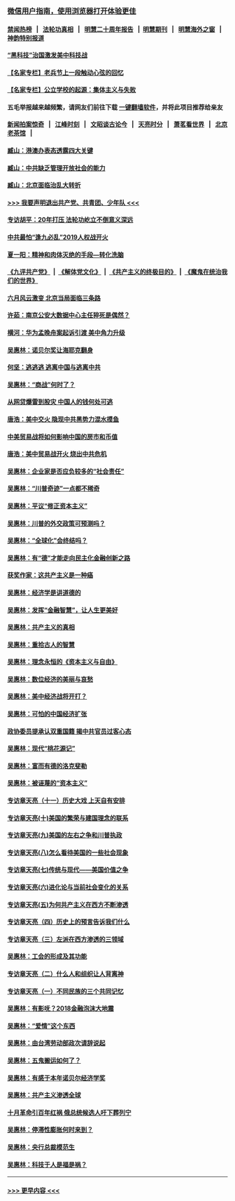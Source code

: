 ### [微信用户指南，使用浏览器打开体验更佳](https://github.com/gfw-breaker/banned-news1/blob/master/indexes/wechat-guide.md?t=0)
#### [禁闻热榜](热点新闻.md?t=0)  &nbsp;&nbsp;|&nbsp;&nbsp; [法轮功真相](https://github.com/gfw-breaker/truth/blob/master/README.md?t=0) &nbsp;&nbsp;|&nbsp;&nbsp; [明慧二十周年报告](https://github.com/gfw-breaker/mh-reports/blob/master/README.md?t=0) &nbsp;&nbsp;|&nbsp;&nbsp;[明慧期刊](https://github.com/gfw-breaker/mh-qikan) &nbsp;&nbsp;|&nbsp;&nbsp; [明慧海外之窗](https://github.com/gfw-breaker/mh-news/blob/master/README.md?t=0) &nbsp;&nbsp;|&nbsp;&nbsp; [神韵特别报道](https://github.com/gfw-breaker/mh-news/blob/master/shenyun.md?t=0)
#### [“黑科技”治国激发美中科技战](../pages/nsc423/n11638056.md?t=02041001) 
#### [【名家专栏】老兵节上一段触动心弦的回忆](../pages/nsc423/n11646016.md?t=02041001) 
#### [【名家专栏】公立学校的起源：集体主义与失败](../pages/nsc423/n11601833.md?t=02041001) 
#### 五毛举报越来越频繁，请网友们前往下载 [一键翻墙软件](https://github.com/gfw-breaker/ssr-accounts)，并将此项目推荐给亲友
#### [新闻拍案惊奇](https://github.com/gfw-breaker/banned-news1/blob/master/pages/link4.md) &nbsp;&nbsp;|&nbsp;&nbsp; [江峰时刻](https://github.com/gfw-breaker/banned-news1/blob/master/pages/link4.md) &nbsp;&nbsp;|&nbsp;&nbsp; [文昭谈古论今](https://github.com/gfw-breaker/banned-news1/blob/master/pages/link4.md) &nbsp;&nbsp;|&nbsp;&nbsp; [天亮时分](https://github.com/gfw-breaker/banned-news1/blob/master/pages/link4.md) &nbsp;&nbsp;|&nbsp;&nbsp; [萧茗看世界](https://github.com/gfw-breaker/banned-news1/blob/master/pages/link4.md) &nbsp;&nbsp;|&nbsp;&nbsp; [北京老茶馆](https://github.com/gfw-breaker/banned-news1/blob/master/pages/link4.md) &nbsp;&nbsp;|&nbsp;&nbsp; 
#### [臧山：港澳办表态透露四大关键](../pages/nsc423/n11421628.md?t=02041001) 
#### [臧山：中共缺乏管理开放社会的能力](../pages/nsc423/n11407457.md?t=02041001) 
#### [臧山：北京面临治乱大转折](../pages/nsc423/n11406895.md?t=02041001) 
#### [>>> 我要声明退出共产党、共青团、少年队 <<<](https://github.com/begood0513/goodnews/blob/master/quit/letter.md) 
#### [专访胡平：20年打压 法轮功屹立不倒意义深远](../pages/nsc423/n11398800.md?t=02041001) 
#### [中共最怕“逢九必乱”2019人权战开火](../pages/nsc423/n11385248.md?t=02041001) 
#### [夏一阳：精神和肉体灭绝的手段—转化洗脑](../pages/nsc423/n11368250.md?t=02041001) 
#### [《九评共产党》](https://github.com/begood0513/9ping.md/blob/master/README.md) &nbsp;|&nbsp; [《解体党文化》](../../../../jtdwh.md/blob/master/README.md)  &nbsp;|&nbsp; [《共产主义的终极目的》](../../../../gczydzjmd.md/blob/master/README.md) &nbsp;|&nbsp; [《魔鬼在统治我们的世界》](../../../../mgztzwmdsj.md/blob/master/README.md) 
#### [六月风云激变 北京当局面临三条路](../pages/nsc423/n11313668.md?t=02041001) 
#### [许茹：南京公安大数据中心主任猝死是偶然？](../pages/nsc423/n11064744.md?t=02041001) 
#### [横河：华为孟晚舟案起诉引渡 美中角力升级](../pages/nsc423/n11027230.md?t=02041001) 
#### [吴惠林：诺贝尔奖让海耶克翻身](../pages/nsc423/n10890049.md?t=02041001) 
#### [何坚：逃逃逃 逃离中国与逃离中共](../pages/nsc423/n10592891.md?t=02041001) 
#### [吴惠林：“商战”何时了？](../pages/nsc423/n10573558.md?t=02041001) 
#### [从网贷爆雷到股灾 中国人的钱何处可逃](../pages/nsc423/n10572800.md?t=02041001) 
#### [唐浩：美中交火 隐现中共黑势力混水摸鱼](../pages/nsc423/n10544040.md?t=02041001) 
#### [中美贸易战将如何影响中国的房市和币值](../pages/nsc423/n10543697.md?t=02041001) 
#### [唐浩：美中贸易战开火 烧出中共危机](../pages/nsc423/n10540126.md?t=02041001) 
#### [吴惠林：企业家是否应负较多的“社会责任”](../pages/nsc423/n10535022.md?t=02041001) 
#### [吴惠林：“川普奇迹”一点都不稀奇](../pages/nsc423/n10512808.md?t=02041001) 
#### [吴惠林：平议“修正资本主义”](../pages/nsc423/n10495724.md?t=02041001) 
#### [吴惠林：川普的外交政策可预测吗？](../pages/nsc423/n10462387.md?t=02041001) 
#### [吴惠林：“全球化”会终结吗？](../pages/nsc423/n10452838.md?t=02041001) 
#### [吴惠林：有“德”才能走向民主化金融创新之路](../pages/nsc423/n10432292.md?t=02041001) 
#### [获奖作家：这共产主义是一种癌](../pages/nsc423/n10431541.md?t=02041001) 
#### [吴惠林：经济学是讲道德的](../pages/nsc423/n10398014.md?t=02041001) 
#### [吴惠林：发挥“金融智慧”，让人生更美好](../pages/nsc423/n10375019.md?t=02041001) 
#### [吴惠林：共产主义的真相](../pages/nsc423/n10351394.md?t=02041001) 
#### [吴惠林：重拾古人的智慧](../pages/nsc423/n10337691.md?t=02041001) 
#### [吴惠林：理念永恒的《资本主义与自由》](../pages/nsc423/n10316274.md?t=02041001) 
#### [吴惠林：数位经济的美丽与哀愁](../pages/nsc423/n10292946.md?t=02041001) 
#### [吴惠林：美中经济战将开打？](../pages/nsc423/n10258825.md?t=02041001) 
#### [吴惠林：可怕的中国经济扩张](../pages/nsc423/n10219147.md?t=02041001) 
#### [政协委员提承认双重国籍 揭中共官员过客心态](../pages/nsc423/n10208809.md?t=02041001) 
#### [吴惠林：现代“桃花源记”](../pages/nsc423/n10185234.md?t=02041001) 
#### [吴惠林：富而有德的洛克斐勒](../pages/nsc423/n10142264.md?t=02041001) 
#### [吴惠林：被诬蔑的“资本主义”](../pages/nsc423/n10124816.md?t=02041001) 
#### [专访章天亮（十一）历史大戏 上天自有安排](../pages/nsc423/n10094905.md?t=02041001) 
#### [专访章天亮(十)美国的繁荣与建国理念的联系](../pages/nsc423/n10094899.md?t=02041001) 
#### [专访章天亮(九)美国的左右之争和川普执政](../pages/nsc423/n10094889.md?t=02041001) 
#### [专访章天亮(八)怎么看待美国的一些社会现象](../pages/nsc423/n10094857.md?t=02041001) 
#### [专访章天亮(七)传统与现代——美国价值之争](../pages/nsc423/n10093140.md?t=02041001) 
#### [专访章天亮(六)进化论与当前社会变化的关系](../pages/nsc423/n10092036.md?t=02041001) 
#### [专访章天亮(五)为何共产主义在西方不断渗透](../pages/nsc423/n10083620.md?t=02041001) 
#### [专访章天亮（四）历史上的预言告诉我们什么](../pages/nsc423/n10083606.md?t=02041001) 
#### [专访章天亮（三）左派在西方渗透的三领域](../pages/nsc423/n10081115.md?t=02041001) 
#### [吴惠林：工会的形成及其功能](../pages/nsc423/n10080633.md?t=02041001) 
#### [专访章天亮（二）什么人和组织让人背离神](../pages/nsc423/n10076637.md?t=02041001) 
#### [专访章天亮（一）不同民族的三个共同记忆](../pages/nsc423/n10074188.md?t=02041001) 
#### [吴惠林：有影呒？2018金融泡沫大地震](../pages/nsc423/n10040534.md?t=02041001) 
#### [吴惠林：“爱情”这个东西](../pages/nsc423/n10019423.md?t=02041001) 
#### [吴惠林：由台湾劳动部政次请辞说起](../pages/nsc423/n9979679.md?t=02041001) 
#### [吴惠林：五鬼搬运如何了？](../pages/nsc423/n9925338.md?t=02041001) 
#### [吴惠林：有感于本年诺贝尔经济学奖](../pages/nsc423/n9871883.md?t=02041001) 
#### [吴惠林：共产主义渗透全球](../pages/nsc423/n9812748.md?t=02041001) 
#### [十月革命引百年红祸 俄总统候选人吁下葬列宁](../pages/nsc423/n9810182.md?t=02041001) 
#### [吴惠林：停滞性膨胀何时来到？](../pages/nsc423/n9764136.md?t=02041001) 
#### [吴惠林：央行总裁模范生](../pages/nsc423/n9728134.md?t=02041001) 
#### [吴惠林：科技于人是福是祸？](../pages/nsc423/n9672982.md?t=02041001) 

----
#### [ >>> 更早内容 <<< ](../indexes/nsc423-earlier.md)
